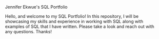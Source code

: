 Jennifer Ekwue's SQL Portfolio

Hello, and welcome to my SQL Portfolio! In this repository, I will be showcasing my skills and experience in working with SQL along with examples of SQL that I have written. Please take a look and reach out with any questions. Thanks!
